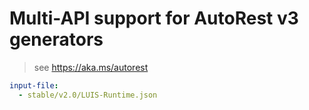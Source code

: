 # Multi-API support for AutoRest v3 generators

> see https://aka.ms/autorest

``` yaml $(enable-multi-api)
input-file:
  - stable/v2.0/LUIS-Runtime.json
```
